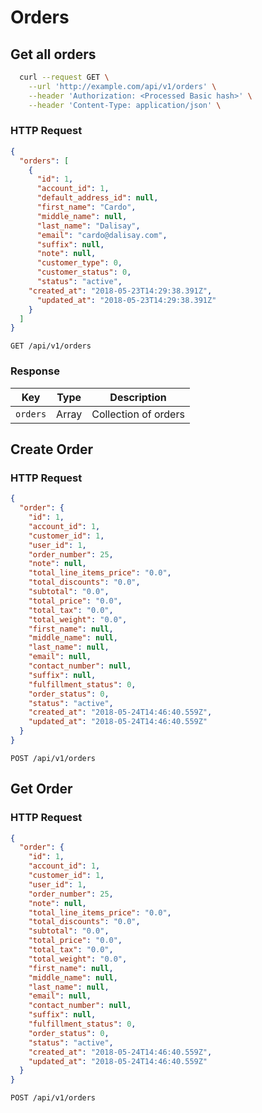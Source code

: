 

# Orders

## Get all orders
```sh
  curl --request GET \
    --url 'http://example.com/api/v1/orders' \
    --header 'Authorization: <Processed Basic hash>' \
    --header 'Content-Type: application/json' \
```

### HTTP Request

```json
{
  "orders": [
    {
      "id": 1,
      "account_id": 1,
      "default_address_id": null,
      "first_name": "Cardo",
      "middle_name": null,
      "last_name": "Dalisay",
      "email": "cardo@dalisay.com",
      "suffix": null,
      "note": null,
      "customer_type": 0,
      "customer_status": 0,
      "status": "active",
    "created_at": "2018-05-23T14:29:38.391Z",
      "updated_at": "2018-05-23T14:29:38.391Z"
    }
  ]
}
```

`GET /api/v1/orders`

### Response

Key | Type    | Description
--------- | ------- | -----------
`orders`       | Array  | Collection of orders




## Create Order

### HTTP Request

```json
{
  "order": {
    "id": 1,
    "account_id": 1,
    "customer_id": 1,
    "user_id": 1,
    "order_number": 25,
    "note": null,
    "total_line_items_price": "0.0",
    "total_discounts": "0.0",
    "subtotal": "0.0",
    "total_price": "0.0",
    "total_tax": "0.0",
    "total_weight": "0.0",
    "first_name": null,
    "middle_name": null,
    "last_name": null,
    "email": null,
    "contact_number": null,
    "suffix": null,
    "fulfillment_status": 0,
    "order_status": 0,
    "status": "active",
    "created_at": "2018-05-24T14:46:40.559Z",
    "updated_at": "2018-05-24T14:46:40.559Z"
  }
}
```

`POST /api/v1/orders`


## Get Order

### HTTP Request

```json
{
  "order": {
    "id": 1,
    "account_id": 1,
    "customer_id": 1,
    "user_id": 1,
    "order_number": 25,
    "note": null,
    "total_line_items_price": "0.0",
    "total_discounts": "0.0",
    "subtotal": "0.0",
    "total_price": "0.0",
    "total_tax": "0.0",
    "total_weight": "0.0",
    "first_name": null,
    "middle_name": null,
    "last_name": null,
    "email": null,
    "contact_number": null,
    "suffix": null,
    "fulfillment_status": 0,
    "order_status": 0,
    "status": "active",
    "created_at": "2018-05-24T14:46:40.559Z",
    "updated_at": "2018-05-24T14:46:40.559Z"
  }
}
```

`POST /api/v1/orders`
